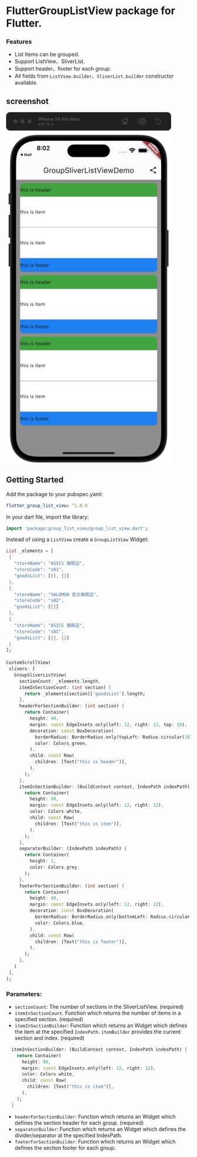 # FlutterGroupListView package for Flutter.

### Features
* List Items can be grouped.
* Support ListView、SliverList.
* Support header、footer for each group.
* All fields from `ListView.builder`、`SliverList.builder` constructor available.

## screenshot
<img src="assets/sliver_list_view.png" title="" alt="image" width="450">

## Getting Started

Add the package to your pubspec.yaml:

 ```yaml
 flutter_group_list_view: ^1.0.0
 ```

In your dart file, import the library:

 ```Dart
import 'package:group_list_view/group_list_view.dart';
 ``` 

Instead of using a `ListView` create a `GroupListView` Widget:

 ```Dart
List _elements = [
  {
    "storeName": "ASICS 旗舰店",
    "storeCode": "s01",
    "goodsList": [{}, {}]
  },
  {
    "storeName": "SALOMON 官方旗舰店",
    "storeCode": "s02",
    "goodsList": [{}]
  },
  {
    "storeName": "ASICS 旗舰店",
    "storeCode": "s01",
    "goodsList": [{}, {}]
  }
];

 CustomScrollView(
  slivers: [
    GroupSliverListView(
      sectionCount: _elements.length,
      itemInSectionCount: (int section) {
        return _elements[section]['goodsList'].length;
      },
      headerForSectionBuilder: (int section) {
        return Container(
          height: 40,
          margin: const EdgeInsets.only(left: 12, right: 12, top: 10),
          decoration: const BoxDecoration(
            borderRadius: BorderRadius.only(topLeft: Radius.circular(10), topRight: Radius.circular(10)),
            color: Colors.green,
          ),
          child: const Row(
            children: [Text("this is header")],
          ),
        );
      },
      itemInSectionBuilder: (BuildContext context, IndexPath indexPath) {
        return Container(
          height: 90,
          margin: const EdgeInsets.only(left: 12, right: 12),
          color: Colors.white,
          child: const Row(
            children: [Text("this is item")],
          ),
        );
      },
      separatorBuilder: (IndexPath indexPath) {
        return Container(
          height: 1,
          color: Colors.grey,
        );
      },
      footerForSectionBuilder: (int section) {
        return Container(
          height: 40,
          margin: const EdgeInsets.only(left: 12, right: 12),
          decoration: const BoxDecoration(
            borderRadius: BorderRadius.only(bottomLeft: Radius.circular(10), bottomRight: Radius.circular(10)),
            color: Colors.blue,
          ),
          child: const Row(
            children: [Text("this is footer")],
          ),
        );
      },
    )
  ],
);
```

### Parameters:
* `sectionCount`: The number of sections in the SliverListView. (required)
* `itemInSectionCount`. Function which returns the number of items in a specified section. (required)
* `itemInSectionBuilder`: Function which returns an Widget which defines the item at the specified `IndexPath`. `itemBuilder` provides the current section and index. (required)
```Dart
  itemInSectionBuilder: (BuildContext context, IndexPath indexPath) {
    return Container(
      height: 90,
      margin: const EdgeInsets.only(left: 12, right: 12),
      color: Colors.white,
      child: const Row(
        children: [Text("this is item")],
      ),
    );
  }
```  
* `headerForSectionBuilder`: Function which returns an Widget which defines the section header for each group. (required)
* `separatorBuilder`: Function which returns an Widget which defines the divider/separator at the specified IndexPath.
* `footerForSectionBuilder`: Function which returns an Widget which defines the section footer for each group.